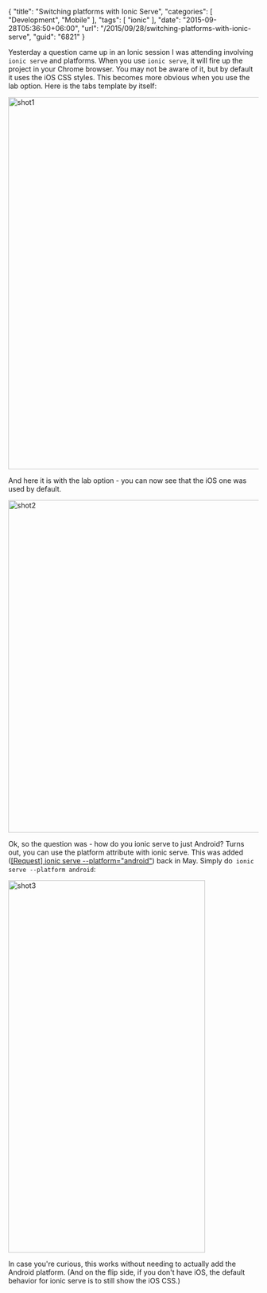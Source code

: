 {
	"title": "Switching platforms with Ionic Serve",
	"categories": [
		"Development",
		"Mobile"
	],
	"tags": [
		"ionic"
	],
	"date": "2015-09-28T05:36:50+06:00",
	"url": "/2015/09/28/switching-platforms-with-ionic-serve",
	"guid": "6821"
}

Yesterday a question came up in an Ionic session I was attending involving <code>ionic serve</code> and platforms. When you use <code>ionic serve</code>, it will fire up the project in your Chrome browser. You may not be aware of it, but by default it uses the iOS CSS styles. This becomes more obvious when you use the lab option. Here is the tabs template by itself:

<!--more-->

<img src="http://static.raymondcamden.com/images/wp-content/uploads/2015/09/shot14.png" alt="shot1" width="529" height="750" class="aligncenter size-full wp-image-6823 imgborder" />

And here it is with the lab option - you can now see that the iOS one was used by default.

<img src="http://static.raymondcamden.com/images/wp-content/uploads/2015/09/shot22.png" alt="shot2" width="750" height="670" class="aligncenter size-full wp-image-6824" />

Ok, so the question was - how do you ionic serve to just Android? Turns out, you can use the platform attribute with ionic serve. This was added (<a href="https://github.com/driftyco/ionic-cli/issues/314">[Request] ionic serve --platform="android"</a>) back in May. Simply do<code> ionic serve --platform android</code>:

<img src="http://static.raymondcamden.com/images/wp-content/uploads/2015/09/shot3.png" alt="shot3" width="396" height="750" class="aligncenter size-full wp-image-6825 imgborder" />

In case you're curious, this works without needing to actually add the Android platform. (And on the flip side, if you don't have iOS, the default behavior for ionic serve is to still show the iOS CSS.)